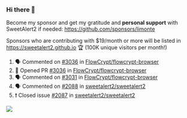 ### Hi there 👋

Become my sponsor and get my gratitude and **personal support** with SweetAlert2 if needed: https://github.com/sponsors/limonte

Sponsors who are contributing with $19/month or more will be listed in https://sweetalert2.github.io 🏆 (100K unique visitors per month!)

<!--START_SECTION:activity-->
1. 🗣 Commented on [#3036](https://github.com/FlowCrypt/flowcrypt-browser/issues/3036) in [FlowCrypt/flowcrypt-browser](https://github.com/FlowCrypt/flowcrypt-browser)
2. 💪 Opened PR [#3036](https://github.com/FlowCrypt/flowcrypt-browser/pull/3036) in [FlowCrypt/flowcrypt-browser](https://github.com/FlowCrypt/flowcrypt-browser)
3. 🗣 Commented on [#3031](https://github.com/FlowCrypt/flowcrypt-browser/issues/3031) in [FlowCrypt/flowcrypt-browser](https://github.com/FlowCrypt/flowcrypt-browser)
4. 🗣 Commented on [#2088](https://github.com/sweetalert2/sweetalert2/issues/2088) in [sweetalert2/sweetalert2](https://github.com/sweetalert2/sweetalert2)
5. ❗️ Closed issue [#2087](https://github.com/sweetalert2/sweetalert2/issues/2087) in [sweetalert2/sweetalert2](https://github.com/sweetalert2/sweetalert2)
<!--END_SECTION:activity-->

![](https://github-readme-stats.vercel.app/api?username=limonte&theme=vue&show_icons=true)
